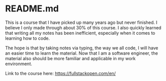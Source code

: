 # README.md

This is a course that I have picked up many years ago but never finished. 
I believe I only made through about 30% of this course. I also quickly learned
that writing all my notes has been inefficient, especially when it comes to
learning how to code.

The hope is that by taking notes via typing, the way we all code, I will have an
easier time to learn the material. Now that I am a software engineer, the
material also should be more familiar and applicable in my work environment. 

Link to the course here:
https://fullstackopen.com/en/
